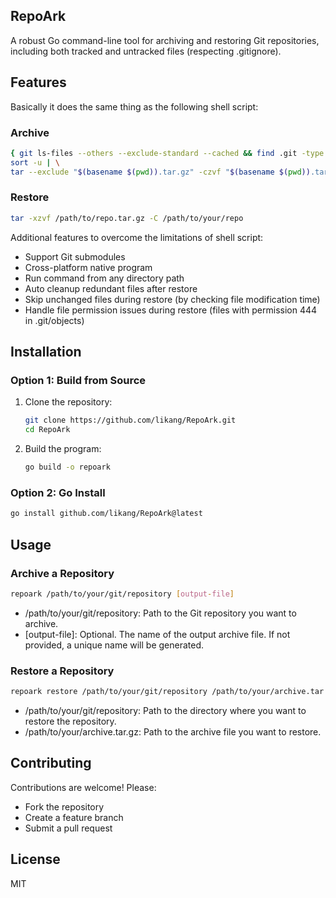 ## RepoArk
A robust Go command-line tool for archiving and restoring Git repositories, including both tracked and untracked files (respecting .gitignore).

## Features

Basically it does the same thing as the following shell script:


### Archive

```bash
{ git ls-files --others --exclude-standard --cached && find .git -type f; } | \
sort -u | \
tar --exclude "$(basename $(pwd)).tar.gz" -czvf "$(basename $(pwd)).tar.gz" -T -
```

### Restore

```bash
tar -xzvf /path/to/repo.tar.gz -C /path/to/your/repo
```


Additional features to overcome the limitations of shell script:

- Support Git submodules
- Cross-platform native program
- Run command from any directory path
- Auto cleanup redundant files after restore
- Skip unchanged files during restore (by checking file modification time)
- Handle file permission issues during restore (files with permission 444 in .git/objects)


## Installation

### Option 1: Build from Source

1. Clone the repository:
   ```bash
   git clone https://github.com/likang/RepoArk.git
   cd RepoArk
   ```

2. Build the program:
   ```bash
   go build -o repoark
   ```

### Option 2: Go Install

```bash
go install github.com/likang/RepoArk@latest
```

## Usage


### Archive a Repository

```bash
repoark /path/to/your/git/repository [output-file]
```

- /path/to/your/git/repository: Path to the Git repository you want to archive.
- [output-file]: Optional. The name of the output archive file. If not provided, a unique name will be generated.

### Restore a Repository
```bash
repoark restore /path/to/your/git/repository /path/to/your/archive.tar.gz
```

- /path/to/your/git/repository: Path to the directory where you want to restore the repository.
- /path/to/your/archive.tar.gz: Path to the archive file you want to restore.


## Contributing

Contributions are welcome! Please:
- Fork the repository
- Create a feature branch
- Submit a pull request

## License

MIT

